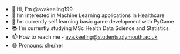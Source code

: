- 👋 Hi, I’m @avakeeling199
- 👀 I’m interested in Machine Learning applications in Healthcare
- 🌱 I’m currently self learning basic game development with PyGame
- 📚 I'm currently studying MSc Health Data Science and Statistics
- 📫 How to reach me - ava.keeling@students.plymouth.ac.uk
- 😄 Pronouns: she/her

<!---
avakeeling199/avakeeling199 is a ✨ special ✨ repository because its `README.md` (this file) appears on your GitHub profile.
You can click the Preview link to take a look at your changes.
--->
